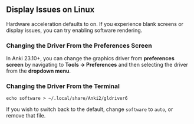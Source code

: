 ## Display Issues on Linux

Hardware acceleration defaults to on. If you experience blank screens
or display issues, you can try enabling software rendering.

### Changing the Driver From the Preferences Screen
In Anki 23.10+, you can change the graphics driver from **preferences screen** by
navigating to **Tools → Preferences** and then selecting the driver from the
**dropdown menu**.

### Changing the Driver From the Terminal
```
echo software > ~/.local/share/Anki2/gldriver6
```

If you wish to switch back to the default, change `software` to `auto`, or
remove that file.
